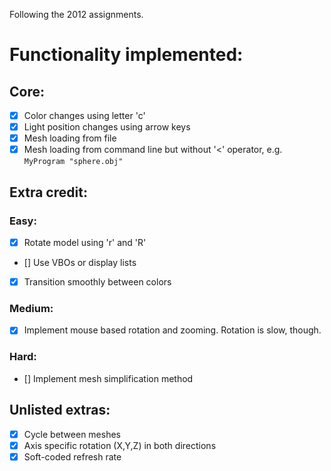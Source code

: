 Following the 2012 assignments. 

# Functionality implemented:
## Core:
- [X] Color changes using letter 'c'
- [X] Light position changes using arrow keys
- [X] Mesh loading from file
- [X] Mesh loading from command line but without '<' operator, e.g. `MyProgram "sphere.obj"`

## Extra credit:
### Easy:
- [X] Rotate model using 'r' and 'R'
- [] Use VBOs or display lists
- [X] Transition smoothly between colors

### Medium:
- [X] Implement mouse based rotation and zooming. Rotation is slow, though.

### Hard:
- [] Implement mesh simplification method

## Unlisted extras:
- [X] Cycle between meshes
- [X] Axis specific rotation (X,Y,Z) in both directions
- [X] Soft-coded refresh rate
